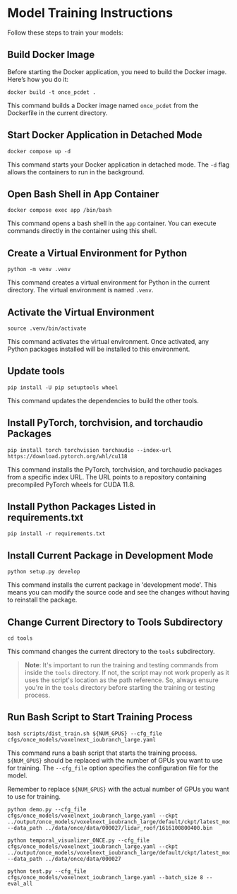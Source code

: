 # Model Training Instructions

Follow these steps to train your models:

## Build Docker Image

Before starting the Docker application, you need to build the Docker image. Here’s how you do it:

```
docker build -t once_pcdet .
```
This command builds a Docker image named `once_pcdet` from the Dockerfile in the current directory.

## Start Docker Application in Detached Mode

```
docker compose up -d
```

This command starts your Docker application in detached mode. The `-d` flag allows the containers to run in the background.

## Open Bash Shell in App Container

```
docker compose exec app /bin/bash
```

This command opens a bash shell in the `app` container. You can execute commands directly in the container using this shell.

## Create a Virtual Environment for Python

```
python -m venv .venv
```

This command creates a virtual environment for Python in the current directory. The virtual environment is named `.venv`.

## Activate the Virtual Environment

```
source .venv/bin/activate
```

This command activates the virtual environment. Once activated, any Python packages installed will be installed to this environment.

## Update tools

```
pip install -U pip setuptools wheel
```

This command updates the dependencies to build the other tools.

## Install PyTorch, torchvision, and torchaudio Packages

```
pip install torch torchvision torchaudio --index-url https://download.pytorch.org/whl/cu118
```

This command installs the PyTorch, torchvision, and torchaudio packages from a specific index URL. The URL points to a repository containing precompiled PyTorch wheels for CUDA 11.8.

## Install Python Packages Listed in requirements.txt

```
pip install -r requirements.txt
```

## Install Current Package in Development Mode

```
python setup.py develop
```

This command installs the current package in 'development mode'. This means you can modify the source code and see the changes without having to reinstall the package.

## Change Current Directory to Tools Subdirectory

```
cd tools
```

This command changes the current directory to the `tools` subdirectory.

> **Note**: It's important to run the training and testing commands from inside the `tools` directory. If not, the script may not work properly as it uses the script's location as the path reference. So, always ensure you're in the `tools` directory before starting the training or testing process.

## Run Bash Script to Start Training Process

```
bash scripts/dist_train.sh ${NUM_GPUS} --cfg_file cfgs/once_models/voxelnext_ioubranch_large.yaml
```

This command runs a bash script that starts the training process. `${NUM_GPUS}` should be replaced with the number of GPUs you want to use for training. The `--cfg_file` option specifies the configuration file for the model.

Remember to replace `${NUM_GPUS}` with the actual number of GPUs you want to use for training.

```
python demo.py --cfg_file cfgs/once_models/voxelnext_ioubranch_large.yaml --ckpt ../output/once_models/voxelnext_ioubranch_large/default/ckpt/latest_model.pth --data_path ../data/once/data/000027/lidar_roof/1616100800400.bin 
```

```
python temporal_visualizer_ONCE.py --cfg_file cfgs/once_models/voxelnext_ioubranch_large.yaml --ckpt ../output/once_models/voxelnext_ioubranch_large/default/ckpt/latest_model.pth --data_path ../data/once/data/000027  
```

```
python test.py --cfg_file cfgs/once_models/voxelnext_ioubranch_large.yaml --batch_size 8 --eval_all
```
